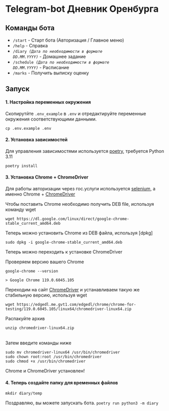 
# Telegram-bot <b>Дневник Оренбурга
</b>

## <b>Команды бота</b>

* <code>/start</code> - Старт бота (Авторизация / Главное меню)<br>
* <code>/help</code> - Справка<br>
* <code>/diary <i>(Дата по необходимости в формате DD.MM.YYYY)</i></code> - Домашнее задание<br>
* <code>/schedule <i>(Дата по необходимости в формате DD.MM.YYYY)</i></code> - Расписание<br>
* <code>/marks</code> - Получить выписку оценку


## Запуск 
#### 1. Настройка переменных окружения
Скопирутйте <code>.env_example</code> в <code>.env</code> и отредактируйте переменные окружения соответствующими данными.

```
cp .env.example .env
```

#### 2. Установка зависимостей
Для управления зависимостями используется [poetry](https://python-poetry.org/), требуется Python 3.11<br>

```
poetry install
```

#### 3. Установка Chrome + ChromeDriver 
Для работы авторизации через гос.услуги используется [selenium](https://www.selenium.dev/), а именно Chrome + [ChromeDriver](https://googlechromelabs.github.io/chrome-for-testing/)

Чтобы поставить Chrome необходимо получить DEB file, используя команду wget<br>

```
wget https://dl.google.com/linux/direct/google-chrome-stable_current_amd64.deb
```

Теперь можно установить Chrome из DEB файла, используя [dpkg]<br>

```
sudo dpkg -i google-chrome-stable_current_amd64.deb
```

Теперь можно переходить к установке ChromeDriver

Проверяем версию вашего Chrome<br>
```
google-chrome --version

> Google Chrome 119.0.6045.105
```

Переходим на сайт [ChromeDriver](https://chromedriver.chromium.org/downloads/) и устанавливаем такую же стабильную версию, используя wget<br>

```
wget https://edgedl.me.gvt1.com/edgedl/chrome/chrome-for-testing/119.0.6045.105/linux64/chromedriver-linux64.zip
```

Распакуйте архив<br>

```
unzip chromedriver-linux64.zip
```
<br>
Затем введите команды ниже<br>

```
sudo mv chromedriver-linux64 /usr/bin/chromedriver
sudo chown root:root /usr/bin/chromedriver
sudo chmod +x /usr/bin/chromedriver
```

Chrome и ChromeDriver установлен!<br>
#### 4. Теперь создайте папку для временных файлов<br>

```mkdir diary/temp```<br>

Поздравляю, вы можете запускать бота.
```poetry run python3 -m diary```

